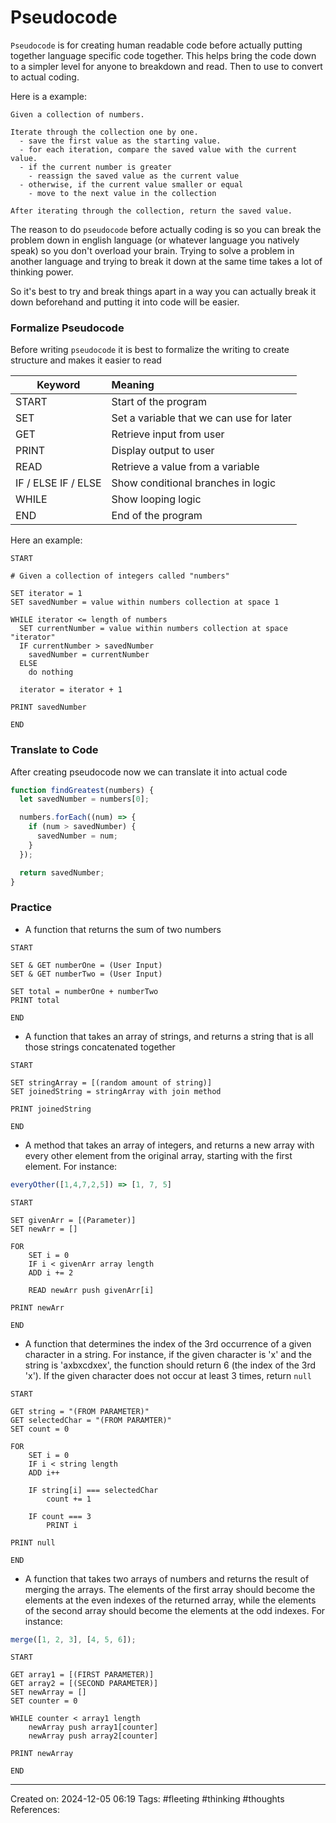 # Pseudocode

`Pseudocode` is for creating human readable code before actually putting together language specific code together. This helps bring the code down to a simpler level for anyone to breakdown and read. Then to use to convert to actual coding.

Here is a example:

```
Given a collection of numbers.

Iterate through the collection one by one.
  - save the first value as the starting value.
  - for each iteration, compare the saved value with the current value.
  - if the current number is greater
    - reassign the saved value as the current value
  - otherwise, if the current value smaller or equal
    - move to the next value in the collection

After iterating through the collection, return the saved value.
```

The reason to do `pseudocode` before actually coding is so you can break the problem down in english language (or whatever language you natively speak) so you don't overload your brain. Trying to solve a problem in another language and trying to break it down at the same time takes a lot of thinking power.

So it's best to try and break things apart in a way you can actually break it down beforehand and putting it into code will be easier.

### Formalize Pseudocode

Before writing `pseudocode` it is best to formalize the writing to create structure and makes it easier to read

| Keyword             | Meaning                                  |
| ------------------- | :--------------------------------------- |
| START               | Start of the program                     |
| SET                 | Set a variable that we can use for later |
| GET                 | Retrieve input from user                 |
| PRINT               | Display output to user                   |
| READ                | Retrieve a value from a variable         |
| IF / ELSE IF / ELSE | Show conditional branches in logic       |
| WHILE               | Show looping logic                       |
| END                 | End of the program                       |

Here an example:

```
START

# Given a collection of integers called "numbers"

SET iterator = 1
SET savedNumber = value within numbers collection at space 1

WHILE iterator <= length of numbers
  SET currentNumber = value within numbers collection at space "iterator"
  IF currentNumber > savedNumber
    savedNumber = currentNumber
  ELSE
    do nothing

  iterator = iterator + 1

PRINT savedNumber

END
```

### Translate to Code

After creating pseudocode now we can translate it into actual code

```javascript
function findGreatest(numbers) {
  let savedNumber = numbers[0];

  numbers.forEach((num) => {
    if (num > savedNumber) {
      savedNumber = num;
    }
  });

  return savedNumber;
}
```

### Practice

- A function that returns the sum of two numbers

```
START

SET & GET numberOne = (User Input)
SET & GET numberTwo = (User Input)

SET total = numberOne + numberTwo
PRINT total

END
```

- A function that takes an array of strings, and returns a string that is all those strings concatenated together

```
START

SET stringArray = [(random amount of string)]
SET joinedString = stringArray with join method

PRINT joinedString

END
```

- A method that takes an array of integers, and returns a new array with every other element from the original array, starting with the first element. For instance:

```javascript
everyOther([1,4,7,2,5]) => [1, 7, 5]
```

```
START

SET givenArr = [(Parameter)]
SET newArr = []

FOR
	SET i = 0
	IF i < givenArr array length
	ADD i += 2

	READ newArr push givenArr[i]

PRINT newArr

END
```

- A function that determines the index of the 3rd occurrence of a given character in a string. For instance, if the given character is 'x' and the string is 'axbxcdxex', the function should return 6 (the index of the 3rd 'x'). If the given character does not occur at least 3 times, return `null`

```
START

GET string = "(FROM PARAMETER)"
GET selectedChar = "(FROM PARAMTER)"
SET count = 0

FOR
	SET i = 0
	IF i < string length
	ADD i++

	IF string[i] === selectedChar
		count += 1

	IF count === 3
		PRINT i

PRINT null

END
```

- A function that takes two arrays of numbers and returns the result of merging the arrays. The elements of the first array should become the elements at the even indexes of the returned array, while the elements of the second array should become the elements at the odd indexes. For instance:

```javascript
merge([1, 2, 3], [4, 5, 6]);
```

```
START

GET array1 = [(FIRST PARAMETER)]
GET array2 = [(SECOND PARAMETER)]
SET newArray = []
SET counter = 0

WHILE counter < array1 length
	newArray push array1[counter]
	newArray push array2[counter]

PRINT newArray

END
```

---

Created on: 2024-12-05 06:19
Tags: #fleeting #thinking #thoughts
References:
